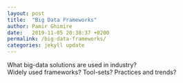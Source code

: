 ```yaml
---
layout: post
title:  "Big Data Frameworks"
author: Pamir Ghimire
date:   2019-11-05 20:38:37 +0200
permalink: /big-data-frameworks/
categories: jekyll update
---
```


What big-data solutions are used in industry? <br>
Widely used frameworks? Tool-sets? Practices and trends?
